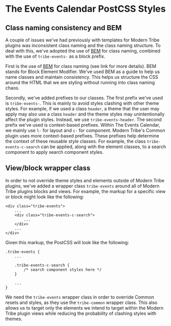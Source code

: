 # The Events Calendar PostCSS Styles

## Class naming consistency and BEM

A couple of issues we've had previously with templates for Modern Tribe plugins was inconsistent class naming and the class naming structure. To deal with this, we've adopted the use of [BEM](http://getbem.com/naming/) for class naming, combined with the use of `tribe-events-` as a block prefix.

First is the use of [BEM](http://getbem.com/naming/) for class naming (see link for more details). BEM stands for Block Element Modifier. We've used BEM as a guide to help us name classes and maintain consistency. This helps us structure the CSS around the HTML that we are styling without running into class naming chaos.

Secondly, we've added prefixes to our classes. The first prefix we've used is `tribe-events-`. This is mainly to avoid styles clashing with other theme styles. For example, if we used a class `header`, a theme that the user may apply may also use a class `header` and the theme styles may unintentionally affect the plugin styles. Instead, we use `tribe-events-header`. The second prefix we've used is context-based prefixes. Within The Events Calendar, we mainly use `l-` for layout and `c-` for component. Modern Tribe's Common plugin uses more context-based prefixes. These prefixes help determine the context of these reusable style classes. For example, the class `tribe-events-c-search` can be applied, along with the element classes, to a search component to apply search component styles.

## View/block wrapper class

In order to not override theme styles and elements outside of Modern Tribe plugins, we've added a wrapper class `tribe-events` around all of Modern Tribe plugins blocks and views. For example, the markup for a specific view or block might look like the following:

```
<div class="tribe-events">
	...
	<div class="tribe-events-c-search">
		...
	</div>
	...
</div>
```

Given this markup, the PostCSS will look like the following:

```
.tribe-events {
	...

	.tribe-events-c-search {
		/* search component styles here */
	}

	...
}
```

We need the `tribe-events` wrapper class in order to override Common resets and styles, as they use the `tribe-common` wrapper class. This also allows us to target only the elements we intend to target within the Modern Tribe plugin views while reducing the probability of clashing styles with themes.

